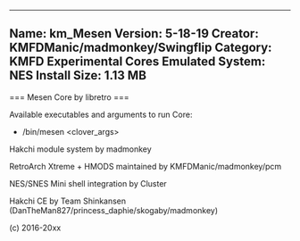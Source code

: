 -----------------------
Name: km_Mesen
Version: 5-18-19
Creator: KMFDManic/madmonkey/Swingflip
Category: KMFD Experimental Cores
Emulated System: NES
Install Size: 1.13 MB
-----------------------
=== Mesen Core by libretro ===

Available executables and arguments to run Core:
- /bin/mesen <rom> <clover_args>

Hakchi module system by madmonkey

RetroArch Xtreme + HMODS maintained by KMFDManic/madmonkey/pcm

NES/SNES Mini shell integration by Cluster

Hakchi CE by Team Shinkansen (DanTheMan827/princess_daphie/skogaby/madmonkey)

(c) 2016-20xx
